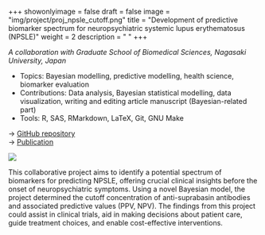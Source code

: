 +++
showonlyimage = false
draft = false
image = "img/project/proj_npsle_cutoff.png"
title = "Development of predictive biomarker spectrum for neuropsychiatric systemic lupus erythematosus (NPSLE)"
weight = 2
description = " "
+++

*A collaboration with Graduate School of Biomedical Sciences, Nagasaki University, Japan*

- Topics: Bayesian modelling, predictive modelling, health science, biomarker evaluation
- Contributions: Data analysis, Bayesian statistical modelling, data visualization, writing and editing article manuscript (Bayesian-related part)
- Tools: R, SAS, RMarkdown, LaTeX, Git, GNU Make

→ [GitHub repository](link)  
→ [Publication](https://doi.org/10.1016/j.clim.2022.108980)


![](/img/project/proj_npsle_full.png)


This collaborative project aims to identify a potential spectrum of biomarkers for predicting NPSLE, offering crucial clinical insights before the onset of neuropsychiatric symptoms. 
Using a novel Bayesian model, the project determined the cutoff concentration of anti-suprabasin antibodies and associated predictive values (PPV, NPV). 
The findings from this project could assist in clinical trials, aid in making decisions about patient care, guide treatment choices, and enable cost-effective interventions.

